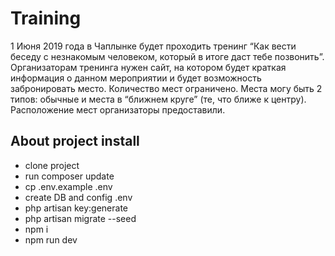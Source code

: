 # Training

1 Июня 2019 года в Чаплынке будет проходить тренинг “Как вести беседу с незнакомым человеком, который в итоге даст тебе позвонить”. Организаторам тренинга нужен сайт, на котором будет краткая информация о данном мероприятии и будет возможность забронировать место. Количество мест ограничено. Места могу быть 2 типов: обычные и места в “ближнем круге” (те, что ближе к центру). Расположение мест организаторы предоставили.


## About project install

 - clone project
 - run composer update
 - cp .env.example .env
 - create DB and config .env
 - php artisan key:generate
 - php artisan migrate --seed
 - npm i
 - npm run dev
